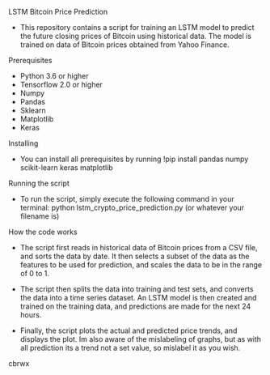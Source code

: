 LSTM Bitcoin Price Prediction

- This repository contains a script for training an LSTM model to predict 
the future closing prices of Bitcoin using historical data. The model is 
trained on data of Bitcoin prices obtained from Yahoo Finance.

Prerequisites
- Python 3.6 or higher
- Tensorflow 2.0 or higher
- Numpy
- Pandas
- Sklearn
- Matplotlib
- Keras

 Installing
- You can install all prerequisites by running
  !pip install pandas numpy scikit-learn keras matplotlib

Running the script
- To run the script, simply execute the following command in your terminal:
  python lstm_crypto_price_prediction.py (or whatever your filename is)

How the code works
- The script first reads in historical data of Bitcoin prices from a CSV file,
and sorts the data by date. It then selects a subset of the data as the features 
to be used for prediction, and scales the data to be in the range of 0 to 1.

- The script then splits the data into training and test sets, and converts the 
data into a time series dataset. An LSTM model is then created and trained on 
the training data, and predictions are made for the next 24 hours.

- Finally, the script plots the actual and predicted price trends, and displays 
the plot. Im also aware of the mislabeling of graphs, but as with all prediction 
its a trend not a set value, so mislabel it as you wish.

cbrwx
